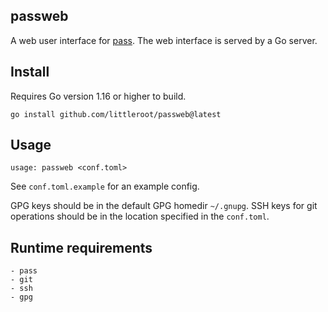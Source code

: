 ## passweb

A web user interface for [pass][1]. The web interface is served by a Go
server.

## Install

Requires Go version 1.16 or higher to build.

```
go install github.com/littleroot/passweb@latest
```

## Usage

```
usage: passweb <conf.toml>
```

See `conf.toml.example` for an example config.

GPG keys should be in the default GPG homedir `~/.gnupg`. SSH keys for git
operations should be in the location specified in the `conf.toml`.

## Runtime requirements

```
- pass
- git
- ssh
- gpg
```

[1]: http://passworstore.org
